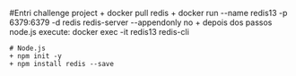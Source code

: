 #Entri challenge project
    + docker pull redis
    + docker run --name redis13 -p 6379:6379 -d redis redis-server --appendonly no
    + depois dos passos node.js execute: docker exec -it redis13 redis-cli

    # Node.js
    + npm init -y
    + npm install redis --save